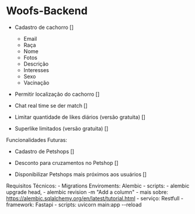 # Woofs-Backend

- Cadastro de cachorro []
    - Email
    - Raça
    - Nome
    - Fotos
    - Descrição
    - Interesses
    - Sexo
    - Vacinação

- Permitir localização do cachorro []
    
- Chat real time se der match []

- Limitar quantidade de likes diários (versão gratuita) []

- Superlike limitados (versão gratuita) []



Funcionalidades Futuras:

- Cadastro de Petshops []

- Desconto para cruzamentos no Petshop []

- Disponibilizar Petshops mais próximos aos usuários []


Requisitos Técnicos:
    - Migrations Enviroments: Alembic
        - scripts: 
                - alembic upgrade head,
                - alembic revision -m "Add a column"
        - mais sobre: https://alembic.sqlalchemy.org/en/latest/tutorial.html
     - serviço: Restfull
    - framework: Fastapi
    - scripts: uvicorn main:app --reload
    
    
